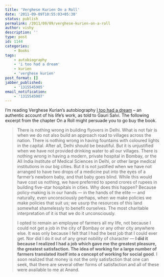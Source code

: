 ```yaml
---
title: 'Verghese Kurien On a Roll'
date: '2011-09-09T10:55:03+05:30'
status: publish
permalink: /2011/09/09/verghese-kurien-on-a-roll
author: vishy
description: ''
type: post
id: 1144
categories: 
    - Books
tags:
    - autobiography
    - 'i too had a dream'
    - kurien
    - 'verghese kurien'
post_format: []
jabber_published:
    - '1315545905'
email_notification:
    - '1315545907'
---
```

I’m reading Verghese Kurian’s autobiography [I too had a dream](http://www.flipkart.com/books/8174364072?_l=CJHVEqJO3veuHytbACc9dw--&_r=UEeT6KpDM2BWOWwK7R1QoQ--&ref=8d089f79-70d9-4747-9939-9ffac1e21759&pid=0v23fkmtvc) – an authentic account of his life’s work, as told to Gauri Salvi. The following excerpt from the chapter On a Roll might persuade you to go buy the book.

> There is nothing wrong in building flyovers in Delhi. What is not fair is when we do not also build an approach road to villages across the nation. There is nothing wrong in having fountains with coloured lights in the capital. After all, Delhi should be beautiful. But it is unjustified when we have not provided drinking water to all our villages. There is nothing wrong in having a modern, private hospital in Bombay, or the All India Institute of Medical Sciences in Delhi, or other large medical institutions in our big cities. But it is not justified when we have not arranged to have two drops of a medicine put into the eyes of a farmer’s newborn baby, and that baby goes blind. While this would have cost us nothing, we have preferred to spend crores of rupees in building five-star hospitals in cities. Why does this happen? Because policy-making is in our hands — in the hands of the elite — and naturally, even unconsciously perhaps, when we make policies we make policies that suit us; we usurp the resources of this land somewhat shamelessly to benefit ourselves. The most charitable interpretation of it is that we do it unconsciously.
> 
> I opted to remain an employee of farmers all my life, not because I could not get a job in the city of Bombay or any other city anywhere else. It was only because I felt that I had the best job that I could ever get. Nor did I do it out of any great nobility of character — **I did it because I realized I had a job which gave me the greatest pleasure, the greatest satisfaction. The idea of working for a large number of farmers translated itself into a concept of working for social good**. I soon realized that money is not the only satisfaction that one can seek, that there are several other forms of satisfaction and all of these were available to me at Anand.